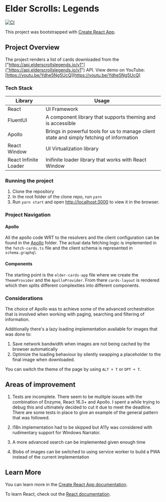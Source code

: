 # Elder Scrolls: Legends

[![CI](https://github.com/WrathOfZombies/elder-cards/workflows/CI/badge.svg)](https://github.com/WrathOfZombies/elder-cards/actions?query=workflow%3ACI)

This project was bootstrapped with [Create React App](https://github.com/facebook/create-react-app).

## Project Overview

The project renders a list of cards downloaded from the ["https://api.elderscrollslegends.io/v1"]("https://api.elderscrollslegends.io/v1") API.
View demo on YouTube: [https://youtu.be/Ydhe5Ng5UcQ](https://youtu.be/Ydhe5Ng5UcQ)

### Tech Stack

| Library               | Usage                                                                                     |
| --------------------- | ----------------------------------------------------------------------------------------- |
| React                 | UI Framework                                                                              |
| FluentUI              | A component library that supports theming and is accessible                               |
| Apollo                | Brings in powerful tools for us to manage client state and simply fetching of information |
| React Window          | UI Virtualization library                                                                 |
| React Infinite Loader | Inifinite loader library that works with React Window                                     |

### Running the project

1. Clone the repository
2. In the root folder of the clone repo, run `yarn`
3. Run `yarn start` and open [http://localhost:3000](http://localhost:3000) to view it in the browser.

### Project Navigation

#### Apollo
All the apollo code WRT to the resolvers and the client configuration can be found in the [Apollo](.\src\apollo\client.ts) folder. The actual data fetching logic is implemented in the `fetch-cards.ts` file and the client schema is represented in `schema.graphql`

#### Components

The starting point is the `elder-cards-app` file where we create the `ThemeProvider` and the `ApolloProvider`. From there `cards-layout` is rendered which then splits different complexities into different components.

### Considerations

The choice of Apollo was to achieve some of the advanced orchestration that is involved when working with paging, searching and filtering of information.

Additionally there's a lazy loading implementation available for images that was done to:
1. Save network bandwidth when images are not being cached by the browser automatically
2. Optimize the loading behaviour by silently swapping a placeholder to the final image when downloaded.

You can switch the theme of the page by using `ALT + T` or `OPT + T`.

## Areas of improvement

1. Tests are incomplete. There seem to be mulitple issues with the combination of Enzyme, React 16.3+ and Apollo. I spent a while trying to debug this and ultimately decided to cut it due to meet the deadline. There are some tests in place to give an example of the general pattern that was followed.

2. I18n implementation had to be skipped but A11y was considered with rudimentary support for Windows Narrator.

3. A more advanced search can be implemented given enough time

4. Blobs of images can be switched to using service worker to build a PWA instead of the current implementation

## Learn More

You can learn more in the [Create React App documentation](https://facebook.github.io/create-react-app/docs/getting-started).

To learn React, check out the [React documentation](https://reactjs.org/).
